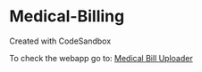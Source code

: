 # Medical-Billing
Created with CodeSandbox

To check the webapp go to: <a href="https://9mgynh.csb.app/">Medical Bill Uploader</a>
